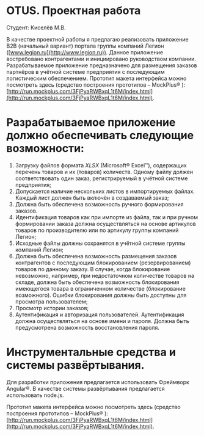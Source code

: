 

# OTUS. Проектная работа

Студент:  Киселёв М.В.

В качестве проектной работы я предлагаю реализовать приложение B2B (начальный вариант) портала группы компаний Легион ([www.legion.ru](http://www.legion.ru)). Данное приложение востребовано контрагентами и инициировано руководством компании. Разрабатываемое приложение предназначено для размещения заказов партнёров в учётной системе предприятия с последующим логистическим обеспечением. Прототип макета интерфейса можно посмотреть здесь (средство построения прототипов – MockPlus® ): [http://run.mockplus.com/3FjPyaRWBxqL1t6M/index.html](http://run.mockplus.com/3FjPyaRWBxqL1t6M/index.html).

# Разрабатываемое приложение должно обеспечивать следующие возможности:

 1. Загрузку файлов формата _XLSX_ (Microsoft® Excel™), содержащих перечень товаров и их (товаров) количеств. Одному файлу должен соответствовать один заказ, регистрируемый в учётной системе предприятия;
 2. Допускается наличие нескольких листов в импортируемых файлах. Каждый лист должен быть включён в создаваемый заказ;
 3. Должна быть обеспечена возможность ручного формирования заказов.
 4. Идентификация товаров как при импорте из файла, так и при ручном формировании заказа должна осуществляться на основе артикулов товаров по производителю или по артикулу группы компаний Легион;
 5. Исходные файлы должны сохранятся в учётной системе группы компаний Легион;
 6. Должна быть обеспечена возможность размещения заказов контрагентов с последующим блокированием (резервированием) товаров по данному заказу. В случае, когда блокирование невозможно, например, при недостаточном количестве товаров на складе, должна быть обеспечена возможность блокирования имеющегося товара в ограниченном количестве (блокирование возможного). Ошибки блокирования должны быть доступны для просмотра пользователем;
 7. Просмотр истории заказов;
 8. Аутентификация и авторизация пользователей. Аутентификация должна осуществляться на основе имени и пароля. Должна быть предусмотрена возможность восстановления пароля.

# Инструментальные средства и системы развёртывания.

Для разработки приложения предлагается использовать Фреймворк Angular®. В качестве системы развёртывания предлагается использовать node.js.

Прототип макета интерфейса можно посмотреть здесь (средство построения прототипов – MockPlus® ): [http://run.mockplus.com/3FjPyaRWBxqL1t6M/index.html](http://run.mockplus.com/3FjPyaRWBxqL1t6M/index.html).
